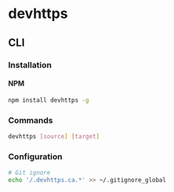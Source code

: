 # devhttps

## CLI

### Installation

#### NPM

```sh
npm install devhttps -g
```

### Commands

```sh
devhttps [source] [target]
```

### Configuration

```sh
# Git ignore
echo '/.devhttps.ca.*' >> ~/.gitignore_global
```
